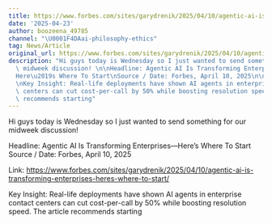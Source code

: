 ```yaml
---
title: https://www.forbes.com/sites/garydrenik/2025/04/10/agentic-ai-is-transforming-enterprises-heres-where-to-start/
date: '2025-04-23'
author: boozeena_49785
channel: "\U0001F4DAai-philosophy-ethics"
tag: News/Article
original_url: https://www.forbes.com/sites/garydrenik/2025/04/10/agentic-ai-is-transforming-enterprises-heres-where-to-start/
description: "Hi guys today is Wednesday so I just wanted to send something for our\
  \ midweek discussion! \n\nHeadline: Agentic AI Is Transforming Enterprises\u2014\
  Here\u2019s Where To Start\nSource / Date: Forbes, April 10, 2025\n\nLink: https://www.forbes.com/sites/garydrenik/2025/04/10/agentic-ai-is-transforming-enterprises-heres-where-to-start/\n\
  \nKey Insight: Real-life deployments have shown AI agents in enterprise contact\
  \ centers can cut cost-per-call by 50% while boosting resolution speed. The article\
  \ recommends starting"
---
```


Hi guys today is Wednesday so I just wanted to send something for our midweek discussion! 

Headline: Agentic AI Is Transforming Enterprises—Here’s Where To Start
Source / Date: Forbes, April 10, 2025

Link: https://www.forbes.com/sites/garydrenik/2025/04/10/agentic-ai-is-transforming-enterprises-heres-where-to-start/

Key Insight: Real-life deployments have shown AI agents in enterprise contact centers can cut cost-per-call by 50% while boosting resolution speed. The article recommends starting